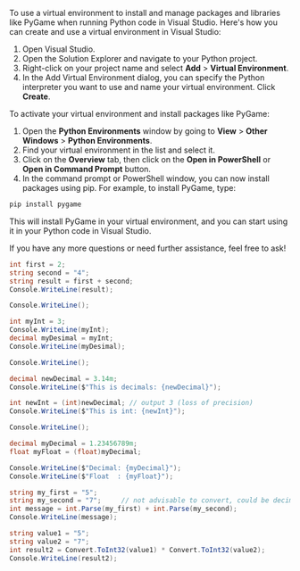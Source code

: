 To use a virtual environment to install and manage packages and libraries like PyGame when running Python code in Visual Studio. 
Here's how you can create and use a virtual environment in Visual Studio:

1. Open Visual Studio.
2. Open the Solution Explorer and navigate to your Python project.
3. Right-click on your project name and select **Add** > **Virtual Environment**.
4. In the Add Virtual Environment dialog, you can specify the Python interpreter you want to use and name your virtual environment. Click **Create**.

To activate your virtual environment and install packages like PyGame:

1. Open the **Python Environments** window by going to **View** > **Other Windows** > **Python Environments**.
2. Find your virtual environment in the list and select it.
3. Click on the **Overview** tab, then click on the **Open in PowerShell** or **Open in Command Prompt** button.
4. In the command prompt or PowerShell window, you can now install packages using pip. For example, to install PyGame, type:

```bash
pip install pygame
```

This will install PyGame in your virtual environment, and you can start using it in your Python code in Visual Studio.

If you have any more questions or need further assistance, feel free to ask!

```csharp
int first = 2;
string second = "4";
string result = first + second;
Console.WriteLine(result);

Console.WriteLine();

int myInt = 3;
Console.WriteLine(myInt);
decimal myDesimal = myInt;
Console.WriteLine(myDesimal);

Console.WriteLine();

decimal newDecimal = 3.14m;
Console.WriteLine($"This is decimals: {newDecimal}");

int newInt = (int)newDecimal; // output 3 (loss of precision)
Console.WriteLine($"This is int: {newInt}");

Console.WriteLine();

decimal myDecimal = 1.23456789m;
float myFloat = (float)myDecimal;

Console.WriteLine($"Decimal: {myDecimal}");
Console.WriteLine($"Float  : {myFloat}");

string my_first = "5";
string my_second = "7";     // not advisable to convert, could be decimal.
int message = int.Parse(my_first) + int.Parse(my_second);
Console.WriteLine(message);

string value1 = "5";
string value2 = "7";
int result2 = Convert.ToInt32(value1) * Convert.ToInt32(value2);
Console.WriteLine(result2);
```
